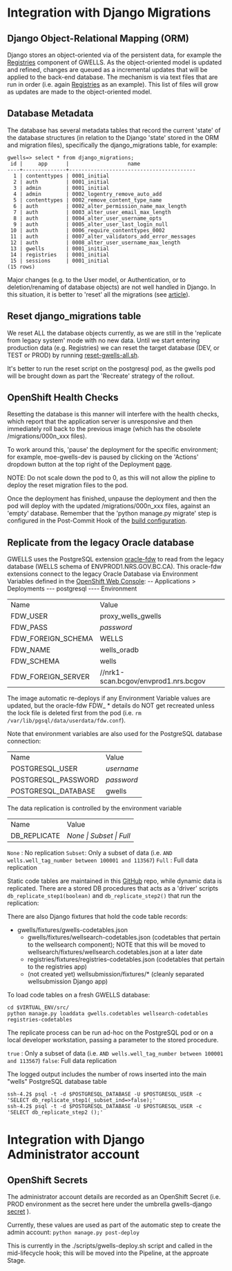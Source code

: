 # Integration with Django Migrations

## Django Object-Relational Mapping (ORM)
Django stores an object-oriented via of the persistent data, for example the [Registries](https://github.com/bcgov/gwells/blob/developer/registries/models.py) component of GWELLS.  As the object-oriented model is updated and refined, changes are queued as a incremental updates that will be applied to the back-end database.  The mechanism is via text files that are run in order (i.e. again [Registries](https://github.com/bcgov/gwells/tree/developer/registries/migrations) as an example).  This list of files will grow as updates are made to the object-oriented model.

## Database Metadata
The database has several metadata tables that record the current 'state' of the database structures (in relation to the Django 'state' stored in the ORM and migration files), specifically the django_migrations table, for example:
```
gwells=> select * from django_migrations;
 id |     app      |                   name
----+--------------+-----------------------------------------
  1 | contenttypes | 0001_initial
  2 | auth         | 0001_initial
  3 | admin        | 0001_initial
  4 | admin        | 0002_logentry_remove_auto_add
  5 | contenttypes | 0002_remove_content_type_name
  6 | auth         | 0002_alter_permission_name_max_length
  7 | auth         | 0003_alter_user_email_max_length
  8 | auth         | 0004_alter_user_username_opts
  9 | auth         | 0005_alter_user_last_login_null
 10 | auth         | 0006_require_contenttypes_0002
 11 | auth         | 0007_alter_validators_add_error_messages
 12 | auth         | 0008_alter_user_username_max_length
 13 | gwells       | 0001_initial
 14 | registries   | 0001_initial
 15 | sessions     | 0001_initial
(15 rows)
```

Major changes (e.g. to the User model, or Authentication, or to deletion/renaming of database objects) are not well handled in Django.  In this situation, it is better to 'reset' all the migrations (see [article](https://simpleisbetterthancomplex.com/tutorial/2016/07/26/how-to-reset-migrations.html)).

## Reset django_migrations table
We reset ALL the database objects currently, as we are still in the 'replicate from legacy system' mode with no new data.  Until we start entering production data (e.g. Registries) we can reset the target database (DEV, or TEST or PROD) by running [reset-gwells-all.sh](../../scripts/reset-gwells-all.sh).

It's better to run the reset script on the postgresql pod, as the gwells pod will be brought down as part the 'Recreate' strategy of the rollout.

## OpenShift Health Checks
Resetting the database is this manner will interfere with the health checks, which report that the application server is unresponsive and then immediately roll back to the previous image (which has the obsolete /migrations/000n_xxx files).

To work around this, 'pause' the deployment for the specific environment; for example, moe-gwells-dev is paused by clicking on the 'Actions' dropdown button at the top right of the Deployment [page](https://console.pathfinder.gov.bc.ca:8443/console/project/moe-gwells-dev/browse/dc/gwells?tab=history).  

NOTE: Do not scale down the pod to 0, as this will not allow the pipline to deploy the reset migration  files to the pod.

Once the deployment has finished, unpause the deployment and then the pod will deploy with the updated /migrations/000n_xxx files, against an 'empty' database.  Remember that the 'python manage.py migrate' step is configured in the Post-Commit Hook of the [build configuration](https://console.pathfinder.gov.bc.ca:8443/console/project/moe-gwells-tools/edit/builds/gwells-developer).



## Replicate from the legacy Oracle database

GWELLS uses the PostgreSQL extension [oracle-fdw](https://github.com/laurenz/oracle_fdw) to read from the
legacy database (WELLS schema of ENVPROD1.NRS.GOV.BC.CA).  This oracle-fdw extensions connect to the legacy Oracle Database via Environment Variables defined in the [OpenShift Web Console](https://console.pathfinder.gov.bc.ca:8443/console/):
-- Applications > Deployments
--- postgresql
---- Environment

<table>
<tr><td>Name</td><td>Value</td></tr>
<tr><td>FDW_USER</td><td>proxy_wells_gwells</td></tr>
<tr><td>FDW_PASS</td><td><i>password</i></td></tr>
<tr><td>FDW_FOREIGN_SCHEMA</td><td>WELLS</td></tr>
<tr><td>FDW_NAME</td><td>wells_oradb</td></tr>
<tr><td>FDW_SCHEMA</td><td>wells</td></tr>
<tr><td>FDW_FOREIGN_SERVER</td><td>//nrk1-scan.bcgov/envprod1.nrs.bcgov</td></tr>
</table>

The image automatic re-deploys if any Environment Variable values are updated, but the oracle-fdw FDW_ * details do NOT get recreated
unless the lock file is deleted first from the pod (i.e. `rm /var/lib/pgsql/data/userdata/fdw.conf`).

Note that environment variables are also used for the PostgreSQL database connection:
<table>
<tr><td>Name</td><td>Value</td></tr>
<tr><td>POSTGRESQL_USER</td><td><i>username</i></td></tr>
<tr><td>POSTGRESQL_PASSWORD</td><td><i>password</i></td></tr>
<tr><td>POSTGRESQL_DATABASE</td><td>gwells</td></tr>
</table>

The data replication is controlled by the environment variable<table>
<tr><td>Name</td><td>Value</td></tr>
<tr><td>DB_REPLICATE</td><td><i>None | Subset | Full</i></td></tr>
</table>

`None`  : No replication
`Subset`: Only a subset of data (i.e. `AND wells.well_tag_number between 100001 and 113567`)
`Full`  : Full data replication

Static code tables are maintained in this [GitHub](../../../tree/master/app/database/codetables) repo, while dynamic data is replicated.  There are a stored DB procedures that acts as a 'driver' scripts `db_replicate_step1(boolean)` and `db_replicate_step2()` that run the replication:

There are also Django fixtures that hold the code table records:
- gwells/fixtures/gwells-codetables.json
	- gwells/fixtures/wellsearch-codetables.json (codetables that pertain to the wellsearch component); NOTE that this will be moved to wellsearch/fixtures/wellsearch.codetables.json at a later date
	- registries/fixtures/registries-codetables.json (codetables that pertain to the registries app)
	- (not created yet) wellsubmission/fixtures/*  (cleanly separated wellsubmission Django app)

To load code tables on a fresh GWELLS database:
```
cd $VIRTUAL_ENV/src/
python manage.py loaddata gwells.codetables wellsearch-codetables registries-codetables

```

The replicate process can be run ad-hoc on the PostgreSQL pod or on a local developer workstation, passing a parameter to the stored procedure.

`true` : Only a subset of data (i.e. `AND wells.well_tag_number between 100001 and 113567`)
`false`: Full data replication

The logged output includes the number of rows inserted into the main "wells" PostgreSQL database table

```
ssh-4.2$ psql -t -d $POSTGRESQL_DATABASE -U $POSTGRESQL_USER -c 'SELECT db_replicate_step1(_subset_ind=>false);'
ssh-4.2$ psql -t -d $POSTGRESQL_DATABASE -U $POSTGRESQL_USER -c 'SELECT db_replicate_step2 ();'
```

# Integration with Django Administrator account

## OpenShift Secrets
The administrator account details are recorded as an OpenShift Secret (i.e. PROD environment as the secret here under the umbrella gwells-django [secret](https://console.pathfinder.gov.bc.ca:8443/console/project/moe-gwells-prod/browse/secrets/gwells-django) ).


Currently, these values are used as part of the automatic step to create the admin account:
`python manage.py post-deploy`

This is currently in the ./scripts/gwells-deploy.sh script and called in the mid-lifecycle hook; this will be moved into the Pipeline, at the approate Stage.
